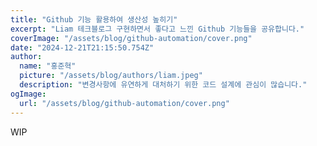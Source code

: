 ```yaml
---
title: "Github 기능 활용하여 생산성 높히기"
excerpt: "Liam 테크블로그 구현하면서 좋다고 느낀 Github 기능들을 공유합니다."
coverImage: "/assets/blog/github-automation/cover.png"
date: "2024-12-21T21:15:50.754Z"
author:
  name: "홍준혁"
  picture: "/assets/blog/authors/liam.jpeg"
  description: "변경사항에 유연하게 대처하기 위한 코드 설계에 관심이 많습니다."
ogImage:
  url: "/assets/blog/github-automation/cover.png"
---
```


WIP
